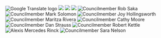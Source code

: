  ![Google Translate logo]()  ![](https://www.google.com/images/cleardot.gif)  ![](https://www.google.com/images/cleardot.gif)  ![](https://www.google.com/images/cleardot.gif)  ![Councilmember Rob Saka](https://seattle.gov/images/Council/Members/SquareHeadshots/saka_300.jpg)  ![Councilmember Mark Solomon](https://seattle.gov/images/Council/Members/Solomon/mark-solomon.jpg)  ![Councilmember Joy Hollingsworth](https://seattle.gov/images/Council/Members/SquareHeadshots/hollingsworth_300.jpg)  ![Councilmember Maritza Rivera](https://seattle.gov/images/Council/Members/SquareHeadshots/rivera_300.jpg)  ![Councilmember Cathy Moore](https://seattle.gov/images/Council/Members/SquareHeadshots/moore_300.jpg)  ![Councilmember Dan Strauss](https://seattle.gov/images/Council/Members/Strauss/Struass-2022-headshot_square.jpg)  ![Councilmember Robert Kettle](https://seattle.gov/images/Council/Members/SquareHeadshots/kettle_300.jpg)  ![Alexis Mercedes Rinck](https://seattle.gov/images/Council/Members/SquareHeadshots/rinck_300.jpg)  ![Councilmember Sara Nelson](https://seattle.gov/images/Council/Members/Nelson/nelson_300x300.jpg)  ![]() 
